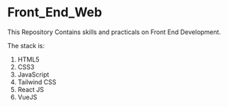 ﻿# Front_End_Web

 This Repository Contains skills and practicals on Front End Development.

 The stack is:
 1. HTML5
 2. CSS3
 3. JavaScript
 4. Tailwind CSS
 5. React JS
 6. VueJS
